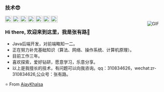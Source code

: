 ### 技术😎
<img align="left" alt="zcr's tech" width="22px" src="https://cdn.jsdelivr.net/npm/simple-icons@latest/icons/java.svg" />
<img align="left" alt="zcr's tech" width="22px" src="https://cdn.jsdelivr.net/npm/simple-icons@latest/icons/spring.svg" />
<img align="left" alt="zcr's tech" width="22px" src="https://cdn.jsdelivr.net/npm/simple-icons@latest/icons/oracle.svg" />
<img align="left" alt="zcr's tech" width="22px" src="https://cdn.jsdelivr.net/npm/simple-icons@latest/icons/mysql.svg" />
<img align="left" alt="zcr's tech" width="22px" src="https://cdn.jsdelivr.net/npm/simple-icons@latest/icons/html5.svg" />
<img align="left" alt="zcr's tech" width="22px" src="https://cdn.jsdelivr.net/npm/simple-icons@latest/icons/css3.svg" />
<img align="left" alt="zcr's tech" width="22px" src="https://cdn.jsdelivr.net/npm/simple-icons@latest/icons/javascript.svg" />
<br />
<img align="right" alt="GIF" src="https://s1.ax1x.com/2020/08/03/adCkn0.gif" />

### Hi there, 欢迎来到这里，我是张有路👋
- Java后端开发，对前端略知一二。
- 正在努力补充基础知识（算法、网络、操作系统、计算机原理）。
- 目前工作三年。
- 喜欢探索，爱好钻研，愿意学习，乐意分享。
- 以上是我擅长的技术，有问题可以向我咨询。qq：310834626，wechat:zr-310834626,公众号：张有路。

⭐️ From [AjayKhalsa](https://github.com/AjayKhalsa)
